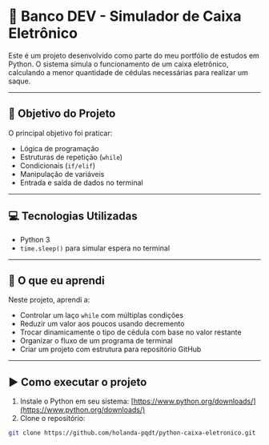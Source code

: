 # 🏦 Banco DEV - Simulador de Caixa Eletrônico

Este é um projeto desenvolvido como parte do meu portfólio de estudos em Python. O sistema simula o funcionamento de um caixa eletrônico, calculando a menor quantidade de cédulas necessárias para realizar um saque.

---

## 🎯 Objetivo do Projeto

O principal objetivo foi praticar:

- Lógica de programação
- Estruturas de repetição (`while`)
- Condicionais (`if/elif`)
- Manipulação de variáveis
- Entrada e saída de dados no terminal

---

## 💻 Tecnologias Utilizadas

- Python 3
- `time.sleep()` para simular espera no terminal

---

## 🧠 O que eu aprendi

Neste projeto, aprendi a:

- Controlar um laço `while` com múltiplas condições
- Reduzir um valor aos poucos usando decremento
- Trocar dinamicamente o tipo de cédula com base no valor restante
- Organizar o fluxo de um programa de terminal
- Criar um projeto com estrutura para repositório GitHub

---

## ▶️ Como executar o projeto

1. Instale o Python em seu sistema: [https://www.python.org/downloads/](https://www.python.org/downloads/)
2. Clone o repositório:

```bash
git clone https://github.com/holanda-pqdt/python-caixa-eletronico.git
